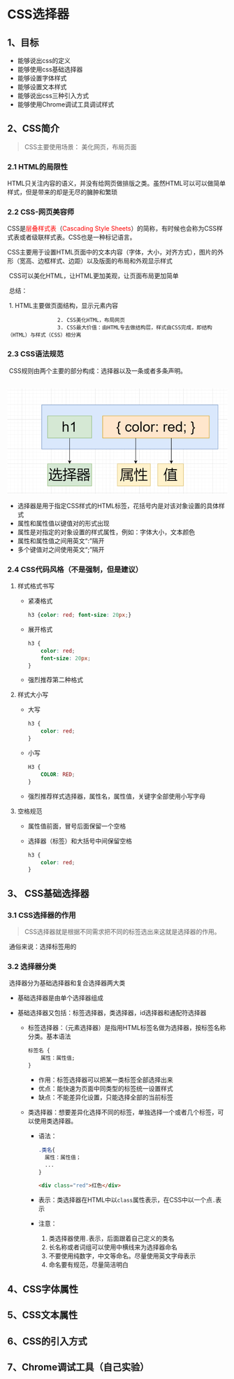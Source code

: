 # CSS选择器

## 1、目标

* 能够说出css的定义
* 能够使用css基础选择器
* 能够设置字体样式
* 能够设置文本样式
* 能够说出css三种引入方式
* 能够使用Chrome调试工具调试样式

## 2、CSS简介

> CSS主要使用场景： 美化网页，布局页面

### 2.1 HTML的局限性

​	HTML只关注内容的语义，并没有给网页做排版之类。虽然HTML可以可以做简单样式，但是带来的却是无尽的臃肿和繁琐

### 2.2 CSS-网页美容师

​	CSS是<span style="color: red">层叠样式表</span>（<span style="color: red">Cascading Style Sheets</span>）的简称，有时候也会称为CSS样式表或者级联样式表。CSS也是一种标记语言。

​	CSS主要用于设置HTML页面中的文本内容（字体，大小，对齐方式），图片的外形（宽高、边框样式、边距）以及版面的布局和外观显示样式

​	CSS可以美化HTML，让HTML更加美观，让页面布局更加简单

​	总结：

​	1. HTML主要做页面结构，显示元素内容

   					2. CSS美化HTML，布局网页
   					3. CSS最大价值：由HTML专去做结构层，样式由CSS完成，即结构（HTML）与样式（CSS）相分离

### 2.3 CSS语法规范

​	CSS规则由两个主要的部分构成：选择器以及一条或者多条声明。

​	![语法规范](CSS基本选择器.assets/image-20220123211017521.png)

- 选择器是用于指定CSS样式的HTML标签，花括号内是对该对象设置的具体样式
- 属性和属性值以键值对的形式出现
- 属性是对指定的对象设置的样式属性，例如：字体大小，文本颜色
- 属性和属性值之间用英文“:”隔开
- 多个键值对之间使用英文“;”隔开

### 2.4 CSS代码风格（不是强制，但是建议）

1. 样式格式书写

   - 紧凑格式

     ```css
     h3 {color: red; font-size: 20px;}
     ```

   - 展开格式

     ```css
     h3 {
         color: red;
         font-size: 20px;
     }
     ```

   - 强烈推荐第二种格式

2. 样式大小写

   - 大写

     ```css
     h3 {
         color: red;
     }
     ```

     

   - 小写

     ```css
     H3 {
         COLOR: RED;
     }
     ```

   - 强烈推荐样式选择器，属性名，属性值，关键字全部使用小写字母

3. 空格规范

   - 属性值前面，冒号后面保留一个空格

   - 选择器（标签）和大括号中间保留空格

     ```css
     h3 {
         color: red;
     }
     ```

## 3、 CSS基础选择器

### 3.1 CSS选择器的作用

> CSS选择器就是根据不同需求把不同的标签选出来这就是选择器的作用。

​	通俗来说：选择标签用的

### 3.2  选择器分类

​	选择器分为基础选择器和复合选择器两大类 

- 基础选择器是由单个选择器组成

- 基础选择器又包括：标签选择器，类选择器，id选择器和通配符选择器

  - 标签选择器：（元素选择器）是指用HTML标签名做为选择器，按标签名称分类。基本语法

    ```css
    标签名 {
        属性：属性值;
    }
    ```

    - 作用：标签选择器可以把某一类标签全部选择出来
    - 优点：能快速为页面中同类型的标签统一设置样式
    - 缺点：不能差异化设置，只能选择全部的当前标签
  
  - 类选择器：想要差异化选择不同的标签，单独选择一个或者几个标签，可以使用类选择器。
  
    - 语法：
  
      ```css
      .类名{
      	属性：属性值；
      	...
      }
      ```
  
      ```html
      <div class="red">红色</div>
      ```
  
    - 表示：类选择器在HTML中以`class`属性表示，在CSS中以一个点`.`表示
  
    - 注意：
  
      1. 类选择器使用`.`表示，后面跟着自己定义的类名
      2. 长名称或者词组可以使用中横线来为选择器命名
      3. 不要使用纯数字，中文等命名。尽量使用英文字母表示
      4. 命名要有规范，尽量简洁明白

## 4、CSS字体属性



## 5、CSS文本属性



## 6、CSS的引入方式



##  7、Chrome调试工具（自己实验）

